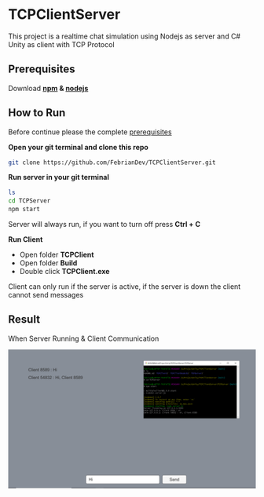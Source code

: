 # TCPClientServer
This project is a realtime chat simulation using Nodejs as server and C# Unity as client with TCP Protocol

## Prerequisites
Download **[npm](https://www.npmjs.com/package/download) & [nodejs](https://nodejs.dev/download)**

## How to Run

Before continue please the complete [prerequisites](#prerequisites)

**Open your git terminal and clone this repo**

 ```bash
git clone https://github.com/FebrianDev/TCPClientServer.git
```
**Run server in your git terminal**
```bash
ls
cd TCPServer
npm start
```
Server will always run, if you want to turn off press **Ctrl + C**

**Run Client**
* Open folder **TCPClient**
* Open folder **Build**
* Double click **TCPClient.exe**

Client can only run if the server is active, if the server is down the client cannot send messages

## Result
When Server Running & Client Communication

![result](https://raw.githubusercontent.com/FebrianDev/TCPClientServer/main/result.png)

